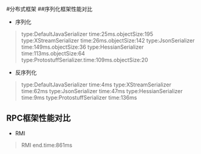 #分布式框架
##序列化框架性能对比
- 序列化
> type:DefaultJavaSerializer time:25ms.objectSize:195
  type:XStreamSerializer time:26ms.objectSize:142
  type:JsonSerializer time:149ms.objectSize:36
  type:HessianSerializer time:113ms.objectSize:64
  type:ProtostuffSerializer.time:109ms.objectSize:20
- 反序列化
> type:DefaultJavaSerializer time:4ms
  type:XStreamSerializer time:62ms
  type:JsonSerializer time:47ms
  type:HessianSerializer time:9ms
  type:ProtostuffSerializer time:136ms
## RPC框架性能对比
- RMI
> RMI end.time:861ms
